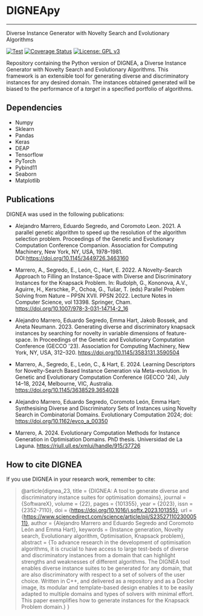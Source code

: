 # DIGNEApy
---
Diverse Instance Generator with Novelty Search and Evolutionary Algorithms
  
[![Test](https://github.com/DIGNEA/DIGNEApy/actions/workflows/python-app.yml/badge.svg)](https://github.com/DIGNEA/DIGNEApy/actions/workflows/python-app.yml)
[![Coverage Status](https://coveralls.io/repos/github/DIGNEA/DIGNEApy/badge.svg?branch=main)](https://coveralls.io/github/DIGNEA/DIGNEApy?branch=main)
[![License: GPL v3](https://img.shields.io/badge/License-GPLv3-blue.svg)](https://www.gnu.org/licenses/gpl-3.0)


Repository containing the Python version of DIGNEA, a Diverse Instance Generator with Novelty Search and Evolutionary Algorithms. This framework is an extensible tool for generating diverse and discriminatory instances for any desired domain. The instances obtained generated will be biased to the performance of a *target* in a specified portfolio of algorithms. 


## Dependencies

- Numpy
- Sklearn
- Pandas
- Keras
- DEAP
- Tensorflow 
- PyTorch
- Pybind11
- Seaborn
- Matplotlib
    

## Publications

DIGNEA was used in the following publications:

* Alejandro Marrero, Eduardo Segredo, and Coromoto Leon. 2021. A parallel genetic algorithm to speed up the resolution of the algorithm selection problem. Proceedings of the Genetic and Evolutionary Computation Conference Companion. Association for Computing Machinery, New York, NY, USA, 1978–1981. DOI:https://doi.org/10.1145/3449726.3463160

* Marrero, A., Segredo, E., León, C., Hart, E. 2022. A Novelty-Search Approach to Filling an Instance-Space with Diverse and Discriminatory Instances for the Knapsack Problem. In: Rudolph, G., Kononova, A.V., Aguirre, H., Kerschke, P., Ochoa, G., Tušar, T. (eds) Parallel Problem Solving from Nature – PPSN XVII. PPSN 2022. Lecture Notes in Computer Science, vol 13398. Springer, Cham. https://doi.org/10.1007/978-3-031-14714-2_16

* Alejandro Marrero, Eduardo Segredo, Emma Hart, Jakob Bossek, and Aneta Neumann. 2023. Generating diverse and discriminatory knapsack instances by searching for novelty in variable dimensions of feature-space. In Proceedings of the Genetic and Evolutionary Computation Conference (GECCO '23). Association for Computing Machinery, New York, NY, USA, 312–320. https://doi.org/10.1145/3583131.3590504
  
* Marrero, A., Segredo, E., León, C., & Hart, E. 2024. Learning Descriptors for Novelty-Search Based Instance Generation via Meta-evolution. In Genetic and Evolutionary Computation Conference (GECCO ’24), July 14–18, 2024, Melbourne, VIC, Australia. https://doi.org/10.1145/3638529.3654028

* Alejandro Marrero, Eduardo Segredo, Coromoto León, Emma Hart; Synthesising Diverse and Discriminatory Sets of Instances using Novelty Search in Combinatorial Domains. Evolutionary Computation 2024; doi: https://doi.org/10.1162/evco_a_00350

* Marrero, A. 2024. Evolutionary Computation Methods for Instance Generation in Optimisation Domains. PhD thesis. Universidad de La Laguna. https://riull.ull.es/xmlui/handle/915/37726

## How to cite DIGNEA

If you use DIGNEA in your research work, remember to cite: 

>
>@article{dignea_23,
>title = {DIGNEA: A tool to generate diverse and discriminatory instance suites for optimisation domains},
>journal = {SoftwareX},
>volume = {22},
>pages = {101355},
>year = {2023},
>issn = {2352-7110},
>doi = {https://doi.org/10.1016/j.softx.2023.101355},
>url = {https://www.sciencedirect.com/science/article/pii/S2352711023000511},
>author = {Alejandro Marrero and Eduardo Segredo and Coromoto León and Emma Hart},
>keywords = {Instance generation, Novelty search, Evolutionary algorithm, Optimisation, Knapsack problem},
>abstract = {To advance research in the development of optimisation algorithms, it is crucial to have access to large test-beds of diverse and discriminatory instances from a domain that can highlight strengths and weaknesses of different algorithms. The DIGNEA tool enables diverse instance suites to be generated for any domain, that are also discriminatory with respect to a set of solvers of the user choice. Written in C++, and delivered as a repository and as a Docker image, its modular and template-based design enables it to be easily adapted to multiple domains and types of solvers with minimal effort. This paper exemplifies how to generate instances for the Knapsack Problem domain.}
>}
>